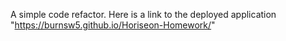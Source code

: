 A simple code refactor. 
Here is a link to the deployed application "https://burnsw5.github.io/Horiseon-Homework/"
